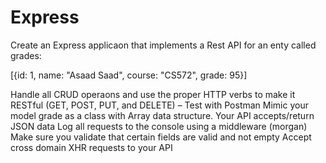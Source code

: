 # Express

Create an Express applicaon that implements a Rest API for an enty called grades:

[{id: 1, name: "Asaad Saad", course: "CS572", grade: 95}] 

Handle all CRUD operaons and use the proper HTTP verbs to make it RESTful (GET, POST, PUT, and DELETE) 
– Test with Postman
Mimic your model grade as a class with Array data structure.
Your API accepts/return JSON data
Log all requests to the console using a middleware (morgan)
Make sure you validate that certain fields are valid and not empty
Accept cross domain XHR requests to your API

